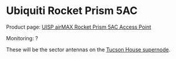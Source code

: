 # Ubiquiti Rocket Prism 5AC

Product page: [UISP airMAX Rocket Prism 5AC Access Point](https://store.ui.com/us/en/products/rocket-5ac-prism)

Monitoring: ?

These will be the sector antennas on the [Tucson House supernode](../networking/supernodes/tucson-house.md).

